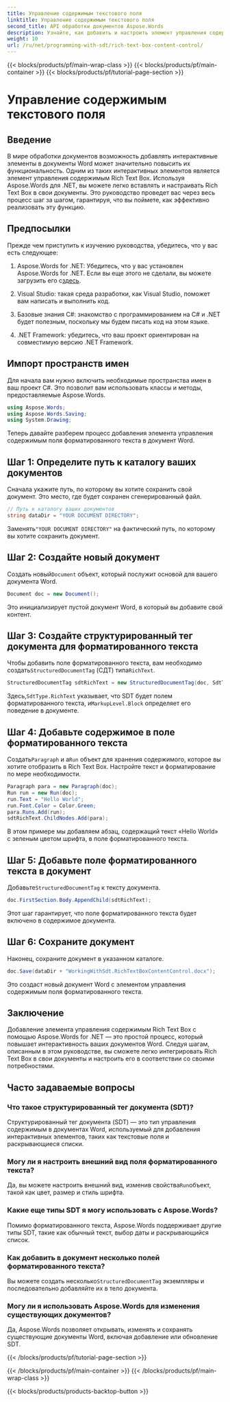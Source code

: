 ```yaml
---
title: Управление содержимым текстового поля
linktitle: Управление содержимым текстового поля
second_title: API обработки документов Aspose.Words
description: Узнайте, как добавить и настроить элемент управления содержимым поля форматированного текста в документе Word с помощью Aspose.Words для .NET с помощью этого подробного пошагового руководства.
weight: 10
url: /ru/net/programming-with-sdt/rich-text-box-content-control/
---
```


{{< blocks/products/pf/main-wrap-class >}}
{{< blocks/products/pf/main-container >}}
{{< blocks/products/pf/tutorial-page-section >}}

# Управление содержимым текстового поля

## Введение

В мире обработки документов возможность добавлять интерактивные элементы в документы Word может значительно повысить их функциональность. Одним из таких интерактивных элементов является элемент управления содержимым Rich Text Box. Используя Aspose.Words для .NET, вы можете легко вставлять и настраивать Rich Text Box в свои документы. Это руководство проведет вас через весь процесс шаг за шагом, гарантируя, что вы поймете, как эффективно реализовать эту функцию.

## Предпосылки

Прежде чем приступить к изучению руководства, убедитесь, что у вас есть следующее:

1.  Aspose.Words for .NET: Убедитесь, что у вас установлен Aspose.Words for .NET. Если вы еще этого не сделали, вы можете загрузить его с[здесь](https://releases.aspose.com/words/net/).

2. Visual Studio: такая среда разработки, как Visual Studio, поможет вам написать и выполнить код.

3. Базовые знания C#: знакомство с программированием на C# и .NET будет полезным, поскольку мы будем писать код на этом языке.

4. .NET Framework: убедитесь, что ваш проект ориентирован на совместимую версию .NET Framework.

## Импорт пространств имен

Для начала вам нужно включить необходимые пространства имен в ваш проект C#. Это позволит вам использовать классы и методы, предоставляемые Aspose.Words.

```csharp
using Aspose.Words;
using Aspose.Words.Saving;
using System.Drawing;
```

Теперь давайте разберем процесс добавления элемента управления содержимым поля форматированного текста в документ Word.

## Шаг 1: Определите путь к каталогу ваших документов

Сначала укажите путь, по которому вы хотите сохранить свой документ. Это место, где будет сохранен сгенерированный файл.

```csharp
// Путь к каталогу ваших документов
string dataDir = "YOUR DOCUMENT DIRECTORY";
```

 Заменять`"YOUR DOCUMENT DIRECTORY"` на фактический путь, по которому вы хотите сохранить документ.

## Шаг 2: Создайте новый документ

 Создать новый`Document` объект, который послужит основой для вашего документа Word.

```csharp
Document doc = new Document();
```

Это инициализирует пустой документ Word, в который вы добавите свой контент.

## Шаг 3: Создайте структурированный тег документа для форматированного текста

 Чтобы добавить поле форматированного текста, вам необходимо создать`StructuredDocumentTag` (СДТ) типа`RichText`.

```csharp
StructuredDocumentTag sdtRichText = new StructuredDocumentTag(doc, SdtType.RichText, MarkupLevel.Block);
```

 Здесь,`SdtType.RichText` указывает, что SDT будет полем форматированного текста, и`MarkupLevel.Block` определяет его поведение в документе.

## Шаг 4: Добавьте содержимое в поле форматированного текста

 Создать`Paragraph` и а`Run` объект для хранения содержимого, которое вы хотите отобразить в Rich Text Box. Настройте текст и форматирование по мере необходимости.

```csharp
Paragraph para = new Paragraph(doc);
Run run = new Run(doc);
run.Text = "Hello World";
run.Font.Color = Color.Green;
para.Runs.Add(run);
sdtRichText.ChildNodes.Add(para);
```

В этом примере мы добавляем абзац, содержащий текст «Hello World» с зеленым цветом шрифта, в поле форматированного текста.

## Шаг 5: Добавьте поле форматированного текста в документ

 Добавьте`StructuredDocumentTag` к тексту документа.

```csharp
doc.FirstSection.Body.AppendChild(sdtRichText);
```

Этот шаг гарантирует, что поле форматированного текста будет включено в содержимое документа.

## Шаг 6: Сохраните документ

Наконец, сохраните документ в указанном каталоге.

```csharp
doc.Save(dataDir + "WorkingWithSdt.RichTextBoxContentControl.docx");
```

Это создаст новый документ Word с элементом управления содержимым поля форматированного текста.

## Заключение

Добавление элемента управления содержимым Rich Text Box с помощью Aspose.Words for .NET — это простой процесс, который повышает интерактивность ваших документов Word. Следуя шагам, описанным в этом руководстве, вы сможете легко интегрировать Rich Text Box в свои документы и настроить его в соответствии со своими потребностями.

## Часто задаваемые вопросы

### Что такое структурированный тег документа (SDT)?
Структурированный тег документа (SDT) — это тип управления содержимым в документах Word, используемый для добавления интерактивных элементов, таких как текстовые поля и раскрывающиеся списки.

### Могу ли я настроить внешний вид поля форматированного текста?
 Да, вы можете настроить внешний вид, изменив свойства`Run`объект, такой как цвет, размер и стиль шрифта.

### Какие еще типы SDT я могу использовать с Aspose.Words?
Помимо форматированного текста, Aspose.Words поддерживает другие типы SDT, такие как обычный текст, выбор даты и раскрывающийся список.

### Как добавить в документ несколько полей форматированного текста?
 Вы можете создать несколько`StructuredDocumentTag` экземпляры и последовательно добавляйте их в тело документа.

### Могу ли я использовать Aspose.Words для изменения существующих документов?
Да, Aspose.Words позволяет открывать, изменять и сохранять существующие документы Word, включая добавление или обновление SDT.

{{< /blocks/products/pf/tutorial-page-section >}}

{{< /blocks/products/pf/main-container >}}
{{< /blocks/products/pf/main-wrap-class >}}

{{< blocks/products/products-backtop-button >}}
